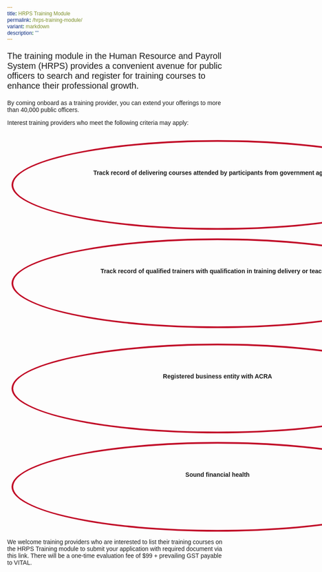```yaml
---
title: HRPS Training Module
permalink: /hrps-training-module/
variant: markdown
description: ""
---
```

<style>
	*{
	text-decoration: none;
	font-family: Arial, Helvetica, sans-serif;
	}
	
	.column{
	float: left;
	width: 50%;
	border-radius: 50%;
	border: 4px solid #c10927;
	text-align: center;
	width: 950px;
	height: 200px;
	transform: translateY(4%);
	margin: 10px;
	}
	
	.row:after{
	content: "";
	display: table;
	clear: both;
	}
</style>
<div class="training">
	<p style="font-size: 20px;">The training module in the Human Resource and Payroll System (HRPS) provides a convenient avenue for public officers to search and register for training courses to enhance their professional growth.</p>
	<p>By coming onboard as a training provider, you can extend your offerings to more than 40,000 public officers.</p>
	<p>Interest training providers who meet the following criteria may apply:</p>
	<div class="row">
		<div class="column">
			<p style="transform: translateY(50px);"><b>Track record of delivering courses attended by participants from government agencies</b></p>
		</div>
		<div class="column">
			<p style="transform: translateY(50px);"><b>Track record of qualified trainers with qualification in training delivery or teaching</b></p>
		</div>
	</div>&nbsp;
	<div class="row">
		<div class="column">
			<p style="transform: translateY(50px);"><b>Registered business entity with ACRA</b></p>
		</div>
		<div class="column">
			<p style="transform: translateY(50px);"><b>Sound financial health</b></p>
		</div>
	</div>
	<p>We welcome training providers who are interested to list their training courses on the HRPS Training module to submit your application with required document via this <a href="https://form.gov.sg/6401a0ccf7a44b001111f524">link</a>. There will be a one-time evaluation fee of $99 + prevailing GST payable to VITAL.</p></div>